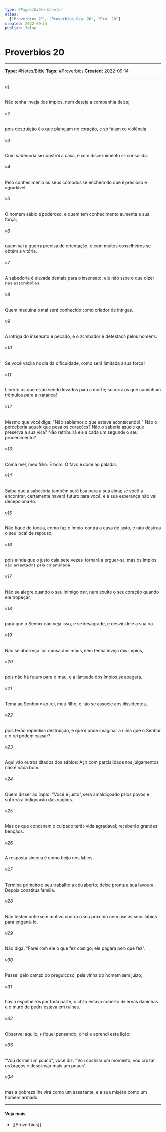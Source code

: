 ```yaml
---
type: #Pages/Bible-Chapter
alias:
  ["Proverbios 20", "Proverbios Cap. 20", "Pro. 20"]
created: 2022-09-14
publish: false
---
```


# Proverbios 20

---

**Type:** #Notes/Bible
**Tags:** #Proverbios
**Created:** 2022-09-14

---

###### v1
Não tenha inveja dos ímpios, nem deseje a companhia deles;
###### v2
pois destruição é o que planejam no coração, e só falam de violência.
###### v3
Com sabedoria se constrói a casa, e com discernimento se consolida.
###### v4
Pelo conhecimento os seus cômodos se enchem do que é precioso e agradável.
###### v5
O homem sábio é poderoso, e quem tem conhecimento aumenta a sua força;
###### v6
quem sai à guerra precisa de orientação, e com muitos conselheiros se obtém a vitória.
###### v7
A sabedoria é elevada demais para o insensato; ele não sabe o que dizer nas assembléias.
###### v8
Quem maquina o mal será conhecido como criador de intrigas.
###### v9
A intriga do insensato é pecado, e o zombador é detestado pelos homens.
###### v10
Se você vacila no dia da dificuldade, como será limitada a sua força!
###### v11
Liberte os que estão sendo levados para a morte; socorra os que caminham trêmulos para a matança!
###### v12
Mesmo que você diga: "Não sabíamos o que estava acontecendo! " Não o perceberia aquele que pesa os corações? Não o saberia aquele que preserva a sua vida? Não retribuirá ele a cada um segundo o seu procedimento?
###### v13
Coma mel, meu filho. É bom. O favo é doce ao paladar.
###### v14
Saiba que a sabedoria também será boa para a sua alma; se você a encontrar, certamente haverá futuro para você, e a sua esperança não vai decepcioná-lo.
###### v15
Não fique de tocaia, como faz o ímpio, contra a casa do justo, e não destrua o seu local de repouso;
###### v16
pois ainda que o justo caia sete vezes, tornará a erguer-se, mas os ímpios são arrastados pela calamidade.
###### v17
Não se alegre quando o seu inimigo cair, nem exulte o seu coração quando ele tropeçar,
###### v18
para que o Senhor não veja isso, e se desagrade, e desvie dele a sua ira.
###### v19
Não se aborreça por causa dos maus, nem tenha inveja dos ímpios,
###### v20
pois não há futuro para o mau, e a lâmpada dos ímpios se apagará.
###### v21
Tema ao Senhor e ao rei, meu filho, e não se associe aos dissidentes,
###### v22
pois terão repentina destruição, e quem pode imaginar a ruína que o Senhor e o rei podem causar?
###### v23
Aqui vão outros ditados dos sábios: Agir com parcialidade nos julgamentos não é nada bom.
###### v24
Quem disser ao ímpio: "Você é justo", será amaldiçoado pelos povos e sofrerá a indignação das nações.
###### v25
Mas os que condenam o culpado terão vida agradável; receberão grandes bênçãos.
###### v26
A resposta sincera é como beijo nos lábios.
###### v27
Termine primeiro o seu trabalho a céu aberto; deixe pronta a sua lavoura. Depois constitua família.
###### v28
Não testemunhe sem motivo contra o seu próximo nem use os seus lábios para enganá-lo.
###### v29
Não diga: "Farei com ele o que fez comigo; ele pagará pelo que fez".
###### v30
Passei pelo campo do preguiçoso, pela vinha do homem sem juízo;
###### v31
havia espinheiros por toda parte, o chão estava coberto de ervas daninhas e o muro de pedra estava em ruínas.
###### v32
Observei aquilo, e fiquei pensando, olhei e aprendi esta lição:
###### v33
"Vou dormir um pouco", você diz. "Vou cochilar um momento; vou cruzar os braços e descansar mais um pouco",
###### v34
mas a pobreza lhe virá como um assaltante, e a sua miséria como um homem armado.


---

#### Veja mais

- [[Proverbios]]
